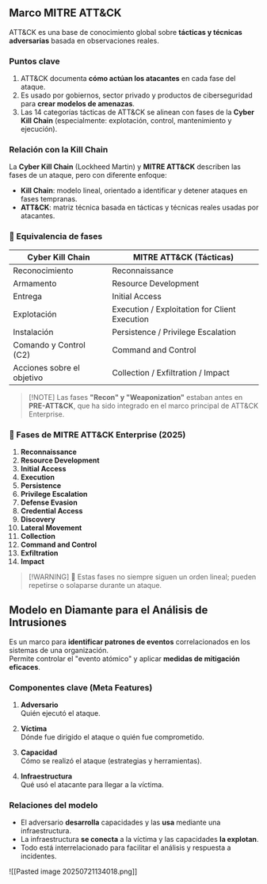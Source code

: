 ## Marco MITRE ATT&CK
ATT&CK es una base de conocimiento global sobre **tácticas y técnicas adversarias** basada en observaciones reales.

### Puntos clave
1. ATT&CK documenta **cómo actúan los atacantes** en cada fase del ataque.  
2. Es usado por gobiernos, sector privado y productos de ciberseguridad para **crear modelos de amenazas**.  
3. Las 14 categorías tácticas de ATT&CK se alinean con fases de la **Cyber Kill Chain** (especialmente: explotación, control, mantenimiento y ejecución).

### Relación con la Kill Chain
La **Cyber Kill Chain** (Lockheed Martin) y **MITRE ATT&CK** describen las fases de un ataque, pero con diferente enfoque:

- **Kill Chain**: modelo lineal, orientado a identificar y detener ataques en fases tempranas.
- **ATT&CK**: matriz técnica basada en tácticas y técnicas reales usadas por atacantes.

### 🔄 Equivalencia de fases

|**Cyber Kill Chain**|**MITRE ATT&CK (Tácticas)**|
|---|---|
|Reconocimiento|Reconnaissance|
|Armamento|Resource Development|
|Entrega|Initial Access|
|Explotación|Execution / Exploitation for Client Execution|
|Instalación|Persistence / Privilege Escalation|
|Comando y Control (C2)|Command and Control|
|Acciones sobre el objetivo|Collection / Exfiltration / Impact|

>[!NOTE] Las fases **"Recon" y "Weaponization"** estaban antes en **PRE-ATT&CK**, que ha sido integrado en el marco principal de ATT&CK Enterprise.

### 🧱 Fases de MITRE ATT&CK Enterprise (2025)

1. **Reconnaissance**
2. **Resource Development**
3. **Initial Access**
4. **Execution**
5. **Persistence**
6. **Privilege Escalation**
7. **Defense Evasion**
8. **Credential Access**
9. **Discovery**
10. **Lateral Movement**
11. **Collection**
12. **Command and Control**
13. **Exfiltration**
14. **Impact**

>[!WARNING] 🔎 Estas fases no siempre siguen un orden lineal; pueden repetirse o solaparse durante un ataque.

## Modelo en Diamante para el Análisis de Intrusiones
Es un marco para **identificar patrones de eventos** correlacionados en los sistemas de una organización.  
Permite controlar el "evento atómico" y aplicar **medidas de mitigación eficaces**.

### Componentes clave (Meta Features)
1. **Adversario**  
   Quién ejecutó el ataque.

2. **Víctima**  
   Dónde fue dirigido el ataque o quién fue comprometido.

3. **Capacidad**  
   Cómo se realizó el ataque (estrategias y herramientas).

4. **Infraestructura**  
   Qué usó el atacante para llegar a la víctima.

### Relaciones del modelo
- El adversario **desarrolla** capacidades y las **usa** mediante una infraestructura.  
- La infraestructura **se conecta** a la víctima y las capacidades **la explotan**.  
- Todo está interrelacionado para facilitar el análisis y respuesta a incidentes.

![[Pasted image 20250721134018.png]]
